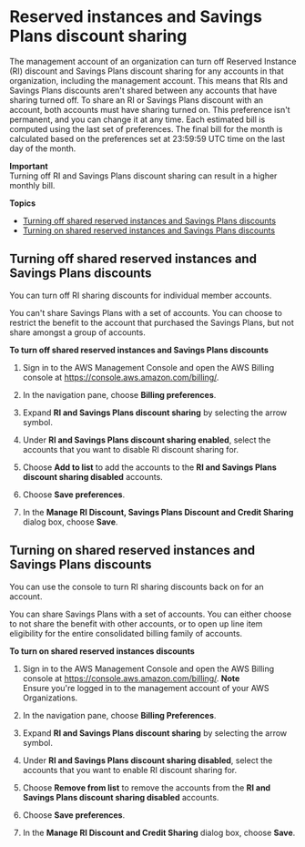 # Reserved instances and Savings Plans discount sharing<a name="ri-turn-off"></a>

The management account of an organization can turn off Reserved Instance \(RI\) discount and Savings Plans discount sharing for any accounts in that organization, including the management account\. This means that RIs and Savings Plans discounts aren't shared between any accounts that have sharing turned off\. To share an RI or Savings Plans discount with an account, both accounts must have sharing turned on\. This preference isn't permanent, and you can change it at any time\. Each estimated bill is computed using the last set of preferences\. The final bill for the month is calculated based on the preferences set at 23:59:59 UTC time on the last day of the month\.

**Important**  
Turning off RI and Savings Plans discount sharing can result in a higher monthly bill\.

**Topics**
+ [Turning off shared reserved instances and Savings Plans discounts](#ri-turn-off-process)
+ [Turning on shared reserved instances and Savings Plans discounts](#ri-turn-on-process)

## Turning off shared reserved instances and Savings Plans discounts<a name="ri-turn-off-process"></a>

You can turn off RI sharing discounts for individual member accounts\.

You can't share Savings Plans with a set of accounts\. You can choose to restrict the benefit to the account that purchased the Savings Plans, but not share amongst a group of accounts\.

**To turn off shared reserved instances and Savings Plans discounts**

1. Sign in to the AWS Management Console and open the AWS Billing console at [https://console\.aws\.amazon\.com/billing/](https://console.aws.amazon.com/billing/)\.

1. In the navigation pane, choose **Billing preferences**\.

1. Expand **RI and Savings Plans discount sharing** by selecting the arrow symbol\. 

1. Under **RI and Savings Plans discount sharing enabled**, select the accounts that you want to disable RI discount sharing for\.

1. Choose **Add to list** to add the accounts to the **RI and Savings Plans discount sharing disabled** accounts\.

1. Choose **Save preferences**\.

1. In the **Manage RI Discount, Savings Plans Discount and Credit Sharing** dialog box, choose **Save**\.

## Turning on shared reserved instances and Savings Plans discounts<a name="ri-turn-on-process"></a>

You can use the console to turn RI sharing discounts back on for an account\.

You can share Savings Plans with a set of accounts\. You can either choose to not share the benefit with other accounts, or to open up line item eligibility for the entire consolidated billing family of accounts\.

**To turn on shared reserved instances discounts**

1. Sign in to the AWS Management Console and open the AWS Billing console at [https://console\.aws\.amazon\.com/billing/](https://console.aws.amazon.com/billing/)\.
**Note**  
Ensure you're logged in to the management account of your AWS Organizations\.

1. In the navigation pane, choose **Billing Preferences**\.

1. Expand **RI and Savings Plans discount sharing** by selecting the arrow symbol\. 

1. Under **RI and Savings Plans discount sharing disabled**, select the accounts that you want to enable RI discount sharing for\.

1. Choose **Remove from list** to remove the accounts from the **RI and Savings Plans discount sharing disabled** accounts\.

1. Choose **Save preferences**\.

1. In the **Manage RI Discount and Credit Sharing** dialog box, choose **Save**\.